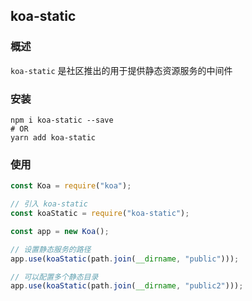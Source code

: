 ## koa-static

### 概述

`koa-static` 是社区推出的用于提供静态资源服务的中间件

### 安装

```shell
npm i koa-static --save
# OR
yarn add koa-static
```

### 使用

```js
const Koa = require("koa");

// 引入 koa-static
const koaStatic = require("koa-static");

const app = new Koa();

// 设置静态服务的路径
app.use(koaStatic(path.join(__dirname, "public")));

// 可以配置多个静态目录
app.use(koaStatic(path.join(__dirname, "public2")));
```


